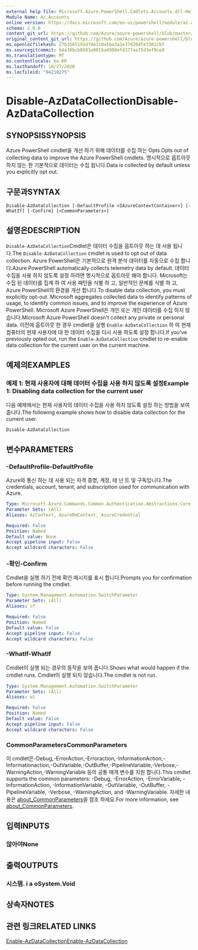 ```yaml
---
external help file: Microsoft.Azure.PowerShell.Cmdlets.Accounts.dll-Help.xml
Module Name: Az.Accounts
online version: https://docs.microsoft.com/en-us/powershell/module/az.accounts/disable-azdatacollection
schema: 2.0.0
content_git_url: https://github.com/Azure/azure-powershell/blob/master/src/Accounts/Accounts/help/Disable-AzDataCollection.md
original_content_git_url: https://github.com/Azure/azure-powershell/blob/master/src/Accounts/Accounts/help/Disable-AzDataCollection.md
ms.openlocfilehash: 27b3565191d7de110a5ba3a1e37d204fe3301cbf
ms.sourcegitcommit: b4a38bcb0501a9016a4998efd377aa75d3ef9ce8
ms.translationtype: MT
ms.contentlocale: ko-KR
ms.lasthandoff: 10/27/2020
ms.locfileid: "94218275"
---
```

# <span data-ttu-id="3c912-101">Disable-AzDataCollection</span><span class="sxs-lookup"><span data-stu-id="3c912-101">Disable-AzDataCollection</span></span>

## <span data-ttu-id="3c912-102">SYNOPSIS</span><span class="sxs-lookup"><span data-stu-id="3c912-102">SYNOPSIS</span></span>
<span data-ttu-id="3c912-103">Azure PowerShell cmdlet을 개선 하기 위해 데이터를 수집 하는 Opts.</span><span class="sxs-lookup"><span data-stu-id="3c912-103">Opts out of collecting data to improve the Azure PowerShell cmdlets.</span></span> <span data-ttu-id="3c912-104">명시적으로 옵트아웃 하지 않는 한 기본적으로 데이터는 수집 됩니다.</span><span class="sxs-lookup"><span data-stu-id="3c912-104">Data is collected by default unless you explicitly opt out.</span></span>

## <span data-ttu-id="3c912-105">구문과</span><span class="sxs-lookup"><span data-stu-id="3c912-105">SYNTAX</span></span>

```
Disable-AzDataCollection [-DefaultProfile <IAzureContextContainer>] [-WhatIf] [-Confirm] [<CommonParameters>]
```

## <span data-ttu-id="3c912-106">설명은</span><span class="sxs-lookup"><span data-stu-id="3c912-106">DESCRIPTION</span></span>

<span data-ttu-id="3c912-107">`Disable-AzDataCollection`Cmdlet은 데이터 수집을 옵트아웃 하는 데 사용 됩니다.</span><span class="sxs-lookup"><span data-stu-id="3c912-107">The `Disable-AzDataCollection` cmdlet is used to opt out of data collection.</span></span> <span data-ttu-id="3c912-108">Azure PowerShell은 기본적으로 원격 분석 데이터를 자동으로 수집 합니다.</span><span class="sxs-lookup"><span data-stu-id="3c912-108">Azure PowerShell automatically collects telemetry data by default.</span></span> <span data-ttu-id="3c912-109">데이터 수집을 사용 하지 않도록 설정 하려면 명시적으로 옵트아웃 해야 합니다. Microsoft는 수집 된 데이터를 집계 하 여 사용 패턴을 식별 하 고, 일반적인 문제를 식별 하 고, Azure PowerShell의 환경을 개선 합니다.</span><span class="sxs-lookup"><span data-stu-id="3c912-109">To disable data collection, you must explicitly opt-out. Microsoft aggregates collected data to identify patterns of usage, to identify common issues, and to improve the experience of Azure PowerShell.</span></span> <span data-ttu-id="3c912-110">Microsoft Azure PowerShell은 개인 또는 개인 데이터를 수집 하지 않습니다.</span><span class="sxs-lookup"><span data-stu-id="3c912-110">Microsoft Azure PowerShell doesn't collect any private or personal data.</span></span> <span data-ttu-id="3c912-111">이전에 옵트아웃 한 경우 cmdlet을 실행 `Enable-AzDataCollection` 하 여 현재 컴퓨터의 현재 사용자에 대 한 데이터 수집을 다시 사용 하도록 설정 합니다.</span><span class="sxs-lookup"><span data-stu-id="3c912-111">If you've previously opted out, run the `Enable-AzDataCollection` cmdlet to re-enable data collection for the current user on the current machine.</span></span>

## <span data-ttu-id="3c912-112">예제의</span><span class="sxs-lookup"><span data-stu-id="3c912-112">EXAMPLES</span></span>

### <span data-ttu-id="3c912-113">예제 1: 현재 사용자에 대해 데이터 수집을 사용 하지 않도록 설정</span><span class="sxs-lookup"><span data-stu-id="3c912-113">Example 1: Disabling data collection for the current user</span></span>

<span data-ttu-id="3c912-114">다음 예제에서는 현재 사용자의 데이터 수집을 사용 하지 않도록 설정 하는 방법을 보여 줍니다.</span><span class="sxs-lookup"><span data-stu-id="3c912-114">The following example shows how to disable data collection for the current user.</span></span>

```powershell
Disable-AzDataCollection
```

## <span data-ttu-id="3c912-115">변수</span><span class="sxs-lookup"><span data-stu-id="3c912-115">PARAMETERS</span></span>

### <span data-ttu-id="3c912-116">-DefaultProfile</span><span class="sxs-lookup"><span data-stu-id="3c912-116">-DefaultProfile</span></span>

<span data-ttu-id="3c912-117">Azure와 통신 하는 데 사용 되는 자격 증명, 계정, 테 넌 트 및 구독입니다.</span><span class="sxs-lookup"><span data-stu-id="3c912-117">The credentials, account, tenant, and subscription used for communication with Azure.</span></span>

```yaml
Type: Microsoft.Azure.Commands.Common.Authentication.Abstractions.Core.IAzureContextContainer
Parameter Sets: (All)
Aliases: AzContext, AzureRmContext, AzureCredential

Required: False
Position: Named
Default value: None
Accept pipeline input: False
Accept wildcard characters: False
```

### <span data-ttu-id="3c912-118">-확인</span><span class="sxs-lookup"><span data-stu-id="3c912-118">-Confirm</span></span>

<span data-ttu-id="3c912-119">Cmdlet을 실행 하기 전에 확인 메시지를 표시 합니다.</span><span class="sxs-lookup"><span data-stu-id="3c912-119">Prompts you for confirmation before running the cmdlet.</span></span>

```yaml
Type: System.Management.Automation.SwitchParameter
Parameter Sets: (All)
Aliases: cf

Required: False
Position: Named
Default value: False
Accept pipeline input: False
Accept wildcard characters: False
```

### <span data-ttu-id="3c912-120">-WhatIf</span><span class="sxs-lookup"><span data-stu-id="3c912-120">-WhatIf</span></span>

<span data-ttu-id="3c912-121">Cmdlet이 실행 되는 경우의 동작을 보여 줍니다.</span><span class="sxs-lookup"><span data-stu-id="3c912-121">Shows what would happen if the cmdlet runs.</span></span> <span data-ttu-id="3c912-122">Cmdlet이 실행 되지 않습니다.</span><span class="sxs-lookup"><span data-stu-id="3c912-122">The cmdlet is not run.</span></span>

```yaml
Type: System.Management.Automation.SwitchParameter
Parameter Sets: (All)
Aliases: wi

Required: False
Position: Named
Default value: False
Accept pipeline input: False
Accept wildcard characters: False
```

### <span data-ttu-id="3c912-123">CommonParameters</span><span class="sxs-lookup"><span data-stu-id="3c912-123">CommonParameters</span></span>

<span data-ttu-id="3c912-124">이 cmdlet은-Debug,-ErrorAction,-Erroraction,-InformationAction,-Informationaction,-OutVariable,-OutBuffer,-PipelineVariable,-Verbose,-WarningAction,-WarningVariable 등의 공통 매개 변수를 지원 합니다.</span><span class="sxs-lookup"><span data-stu-id="3c912-124">This cmdlet supports the common parameters: -Debug, -ErrorAction, -ErrorVariable, -InformationAction, -InformationVariable, -OutVariable, -OutBuffer, -PipelineVariable, -Verbose, -WarningAction, and -WarningVariable.</span></span> <span data-ttu-id="3c912-125">자세한 내용은 [about_CommonParameters](/powershell/module/microsoft.powershell.core/about/about_commonparameters)을 참조 하세요.</span><span class="sxs-lookup"><span data-stu-id="3c912-125">For more information, see [about_CommonParameters](/powershell/module/microsoft.powershell.core/about/about_commonparameters).</span></span>

## <span data-ttu-id="3c912-126">입력</span><span class="sxs-lookup"><span data-stu-id="3c912-126">INPUTS</span></span>

### <span data-ttu-id="3c912-127">않아야</span><span class="sxs-lookup"><span data-stu-id="3c912-127">None</span></span>

## <span data-ttu-id="3c912-128">출력</span><span class="sxs-lookup"><span data-stu-id="3c912-128">OUTPUTS</span></span>

### <span data-ttu-id="3c912-129">시스템. i a o</span><span class="sxs-lookup"><span data-stu-id="3c912-129">System.Void</span></span>

## <span data-ttu-id="3c912-130">상속자</span><span class="sxs-lookup"><span data-stu-id="3c912-130">NOTES</span></span>

## <span data-ttu-id="3c912-131">관련 링크</span><span class="sxs-lookup"><span data-stu-id="3c912-131">RELATED LINKS</span></span>

[<span data-ttu-id="3c912-132">Enable-AzDataCollection</span><span class="sxs-lookup"><span data-stu-id="3c912-132">Enable-AzDataCollection</span></span>](./Enable-AzDataCollection.md)
